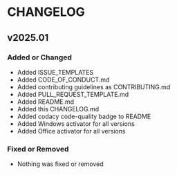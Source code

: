 # CHANGELOG

## v2025.01

### Added or Changed

- Added ISSUE_TEMPLATES
- Added CODE_OF_CONDUCT.md
- Added contributing guidelines as CONTRIBUTING.md
- Added PULL_REQUEST_TEMPLATE.md
- Added README.md
- Added this CHANGELOG.md
- Added codacy code-quality badge to README
- Added Windows activator for all versions
- Added Office activator for all versions

### Fixed or Removed

- Nothing was fixed or removed
